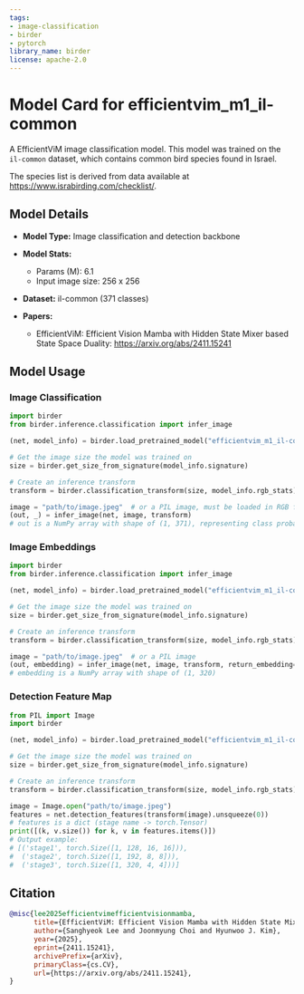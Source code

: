 ```yaml
---
tags:
- image-classification
- birder
- pytorch
library_name: birder
license: apache-2.0
---
```


# Model Card for efficientvim_m1_il-common

A EfficientViM image classification model. This model was trained on the `il-common` dataset, which contains common bird species found in Israel.

The species list is derived from data available at <https://www.israbirding.com/checklist/>.

## Model Details

- **Model Type:** Image classification and detection backbone
- **Model Stats:**
    - Params (M): 6.1
    - Input image size: 256 x 256
- **Dataset:** il-common (371 classes)

- **Papers:**
    - EfficientViM: Efficient Vision Mamba with Hidden State Mixer based State Space Duality: <https://arxiv.org/abs/2411.15241>

## Model Usage

### Image Classification

```python
import birder
from birder.inference.classification import infer_image

(net, model_info) = birder.load_pretrained_model("efficientvim_m1_il-common", inference=True)

# Get the image size the model was trained on
size = birder.get_size_from_signature(model_info.signature)

# Create an inference transform
transform = birder.classification_transform(size, model_info.rgb_stats)

image = "path/to/image.jpeg"  # or a PIL image, must be loaded in RGB format
(out, _) = infer_image(net, image, transform)
# out is a NumPy array with shape of (1, 371), representing class probabilities.
```

### Image Embeddings

```python
import birder
from birder.inference.classification import infer_image

(net, model_info) = birder.load_pretrained_model("efficientvim_m1_il-common", inference=True)

# Get the image size the model was trained on
size = birder.get_size_from_signature(model_info.signature)

# Create an inference transform
transform = birder.classification_transform(size, model_info.rgb_stats)

image = "path/to/image.jpeg"  # or a PIL image
(out, embedding) = infer_image(net, image, transform, return_embedding=True)
# embedding is a NumPy array with shape of (1, 320)
```

### Detection Feature Map

```python
from PIL import Image
import birder

(net, model_info) = birder.load_pretrained_model("efficientvim_m1_il-common", inference=True)

# Get the image size the model was trained on
size = birder.get_size_from_signature(model_info.signature)

# Create an inference transform
transform = birder.classification_transform(size, model_info.rgb_stats)

image = Image.open("path/to/image.jpeg")
features = net.detection_features(transform(image).unsqueeze(0))
# features is a dict (stage name -> torch.Tensor)
print([(k, v.size()) for k, v in features.items()])
# Output example:
# [('stage1', torch.Size([1, 128, 16, 16])),
#  ('stage2', torch.Size([1, 192, 8, 8])),
#  ('stage3', torch.Size([1, 320, 4, 4]))]
```

## Citation

```bibtex
@misc{lee2025efficientvimefficientvisionmamba,
      title={EfficientViM: Efficient Vision Mamba with Hidden State Mixer based State Space Duality},
      author={Sanghyeok Lee and Joonmyung Choi and Hyunwoo J. Kim},
      year={2025},
      eprint={2411.15241},
      archivePrefix={arXiv},
      primaryClass={cs.CV},
      url={https://arxiv.org/abs/2411.15241},
}
```
